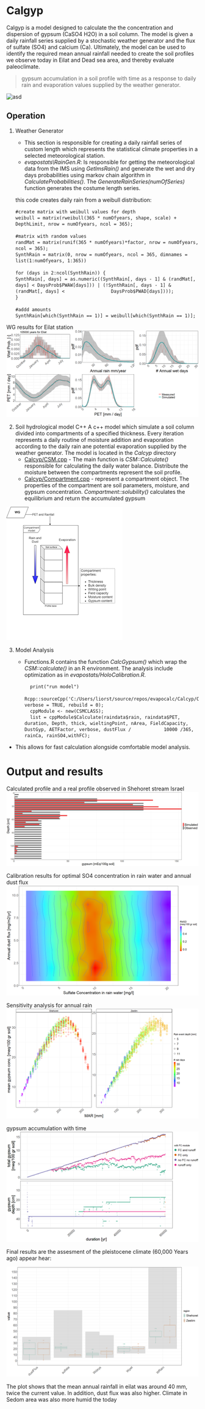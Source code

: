 
# Calgyp
Calgyp is a model designed to calculate the the concentration and dispersion of gypsum (CaSO4 H2O)  in a soil column. The model is given a daily rainfall series supplied by a stochastic weather generator and the flux of sulfate (SO4) and calcium (Ca). Ultimately, the model can be used to identify the required mean annual rainfall needed to create the soil profiles we observe today in Eilat and Dead sea area, and thereby evaluate paleoclimate. 
  
  

> gypsum accumulation in a soil profile with time as a response to daily rain and evaporation values supplied by the weather generator. 

![asd](https://media.giphy.com/media/BGrb9vc3Eb7t9A0hug/giphy.gif)
 
## Operation

 1. Weather Generator  
	+ This section is responsible for creating a daily rainfall series of custom length which represents the statistical climate properties in a selected meteorological station.  
	 + *evapostats\RainGen.R*: Is responsible for getting the meteorological data from the IMS using *GetImsRain()* and generate the wet and dry days probabilities using markov chain algorithm    in *CalculateProbabilities()*. The *GenerateRainSeries(numOfSeries)* function generates the costume length series.
	 
	 this code creates daily rain from a weibull distribution:
	 
		#create matrix with weibull values for depth
		weibull = matrix(rweibull(365 * numOfyears, shape, scale) + DepthLimit, nrow = numOfyears, ncol = 365);

		#matrix with random values 
		randMat = matrix(runif(365 * numOfyears)*factor, nrow = numOfyears, ncol = 365);
		SynthRain = matrix(0, nrow = numOfyears, ncol = 365, dimnames = list(1:numOfyears, 1:365))

		for (days in 2:ncol(SynthRain)) {
		SynthRain[, days] = as.numeric((SynthRain[, days - 1] & (randMat[, days] < DaysProb$PWAW[days])) | (!SynthRain[, days - 1] & (randMat[, days] < 				DaysProb$PWAD[days])));
		}

		#addd amounts
		SynthRain[which(SynthRain == 1)] = weibull[which(SynthRain == 1)];

WG results for Eilat station  
![](plots/EilatWG.png)  

 2. Soil hydrological model  C++
	A c++ model which simulate a soil column divided into compartments of a specified thickness.   Every iteration represents a daily routine of moisture addition and evaporation according to the daily rain ane potential evaporation supplied by the weather generator. The model is located in the *Calcyp* directory
	 - [Calcyp/CSM.cpp](Calcyp/CSM.cpp) - The main function is  *CSM::Calculate()* responsible for calculating the daily water balance. Distribute the moisture between the compartments represent the soil profile. 
	 - [Calcyp/Compartment.cpp](Calcyp/Compartment.cpp) - represent a compartment object. The properties of the compartment are soil parameters, moisture, and gypsum concentration. *Compartment::solubility()* calculates the equilibrium and return the accumulated gypsum
	 
	 
![](plots/oper.png) 

3.  Model Analysis 
	+ Functions.R contains the function *CalcGypsum()* which wrap the *CSM::calculate()* in an R environment.
	The analysis include optimization as in *evapostats/HoloCalibration.R*.
	
			print("run model")   
			Rcpp::sourceCpp('C:/Users/liorst/source/repos/evapocalc/Calcyp/CSM.cpp', verbose = TRUE, rebuild = 0);      
			cppModule <- new(CSMCLASS);  
			list = cppModule$Calculate(raindata$rain, raindata$PET, duration, Depth, thick, wieltingPoint, nArea, FieldCapacity, DustGyp, AETFactor, verbose, dustFlux / 			10000 /365, rainCa, rainSO4,withFC);  

 + This allows for fast calculation alongside comfortable model analysis.

# Output and results

Calculated profile and a real profile observed in Shehoret stream Israel
 ![Calculated profile and a real profile observed in Shehorest streas Israel](plots/example.png)
 
 
 Calibration results for optimal SO4 concentration in rain water and annual dust flux
  ![Calibration results for optimal SO4 concentration in rain water and annual dust flux](plots/CalibrationConcOnly.png)

Sensitivity analysis for annual rain
  ![Sensitivity analysis for annual rain](plots/SensTotal.png)

gypsum accumulation with time
  ![gypsum accumulation with time](plots/modulesAfterCorrection.png)

  
 Final results are the assesment of the pleistocene climate (60,000 Years ago) appear hear:
 
![gypsum accumulation with time](plots/boxplotWithRange2.png)

The plot shows that the mean annual rainfall in eilat was around 40 mm, twice the current value. In addition, dust flux was also higher.
Climate in Sedom area was also more humid the today
 
 


    

	

    

